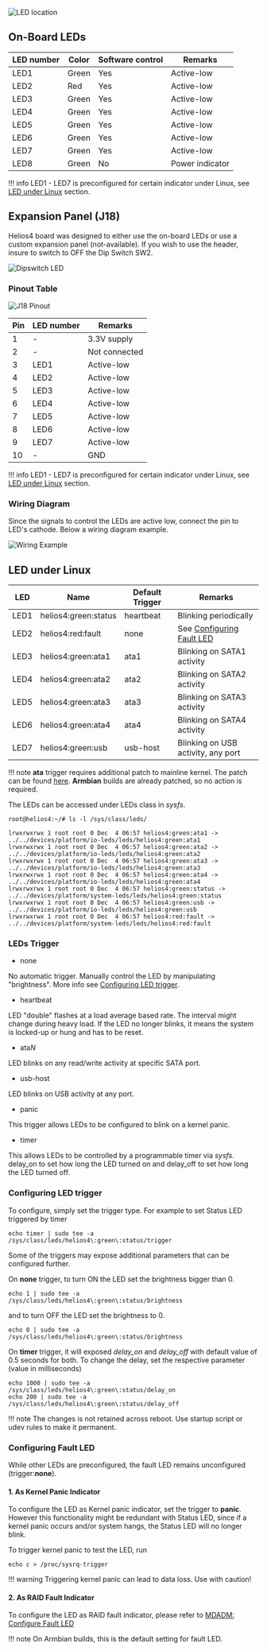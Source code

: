 ![LED location](/img/led/led_location.png)

## On-Board LEDs

| LED number | Color | Software control | Remarks |
|------------|-------|------------------|---------|
| LED1       | Green | Yes | Active-low |
| LED2       | Red   | Yes | Active-low |
| LED3       | Green | Yes | Active-low |
| LED4       | Green | Yes | Active-low |
| LED5       | Green | Yes | Active-low |
| LED6       | Green | Yes | Active-low |
| LED7       | Green | Yes | Active-low |
| LED8       | Green | No  | Power indicator |

!!! info
    LED1 - LED7 is preconfigured for certain indicator under Linux, see [LED under Linux](#led-under-linux) section.

## Expansion Panel (J18)

Helios4 board was designed to either use the on-board LEDs or use a custom expansion panel (not-available).
If you wish to use the header, insure to switch to OFF the Dip Switch SW2.

![Dipswitch LED](/img/led/dipswitch_led_off.png)

### Pinout Table

![J18 Pinout](/img/led/gpio_pinout_j18.png)

| Pin | LED number | Remarks |
|-----|------------|---------|
|  1  |  -   |  3.3V supply  |
|  2  |  -   |  Not connected |
|  3  | LED1 | Active-low |
|  4  | LED2 | Active-low |
|  5  | LED3 | Active-low |
|  6  | LED4 | Active-low |
|  7  | LED5 | Active-low |
|  8  | LED6 | Active-low |
|  9  | LED7 | Active-low |
| 10  |  -   | GND |

!!! info
    LED1 - LED7 is preconfigured for certain indicator under Linux, see [LED under Linux](#led-under-linux) section.

### Wiring Diagram

Since the signals to control the LEDs are active low, connect the pin to LED's cathode.
Below a wiring diagram example.

![Wiring Example](/img/led/led_expansion_wiring_diagram.png)


## LED under Linux

| LED  | Name                 | Default Trigger | Remarks |
|------|----------------------|-----------------|---------|
| LED1 | helios4:green:status | heartbeat | Blinking periodically |
| LED2 | helios4:red:fault    | none      | See [Configuring Fault LED](#configuring-fault-led) |
| LED3 | helios4:green:ata1   | ata1      | Blinking on SATA1 activity |
| LED4 | helios4:green:ata2   | ata2      | Blinking on SATA2 activity |
| LED5 | helios4:green:ata3   | ata3      | Blinking on SATA3 activity |
| LED6 | helios4:green:ata4   | ata4      | Blinking on SATA4 activity |
| LED7 | helios4:green:usb    | usb-host  | Blinking on USB activity, any port |

!!! note
    **ata** trigger requires additional patch to mainline kernel. The patch can be found [here](/files/led/libata_leds_trigger_mvebu.patch). **Armbian** builds are already patched, so no action is required.

The LEDs can be accessed under LEDs class in *sysfs*.

```
root@helios4:~/# ls -l /sys/class/leds/

lrwxrwxrwx 1 root root 0 Dec  4 06:57 helios4:green:ata1 -> ../../devices/platform/io-leds/leds/helios4:green:ata1
lrwxrwxrwx 1 root root 0 Dec  4 06:57 helios4:green:ata2 -> ../../devices/platform/io-leds/leds/helios4:green:ata2
lrwxrwxrwx 1 root root 0 Dec  4 06:57 helios4:green:ata3 -> ../../devices/platform/io-leds/leds/helios4:green:ata3
lrwxrwxrwx 1 root root 0 Dec  4 06:57 helios4:green:ata4 -> ../../devices/platform/io-leds/leds/helios4:green:ata4
lrwxrwxrwx 1 root root 0 Dec  4 06:57 helios4:green:status -> ../../devices/platform/system-leds/leds/helios4:green:status
lrwxrwxrwx 1 root root 0 Dec  4 06:57 helios4:green:usb -> ../../devices/platform/io-leds/leds/helios4:green:usb
lrwxrwxrwx 1 root root 0 Dec  4 06:57 helios4:red:fault -> ../../devices/platform/system-leds/leds/helios4:red:fault

```

### LEDs Trigger

- none

No automatic trigger. Manually control the LED by manipulating "brightness".
More info see [Configuring LED trigger](#configuring-led-trigger).

- heartbeat

LED "double" flashes at a load average based rate. The interval might change during heavy load.
If the LED no longer blinks, it means the system is locked-up or hung and has to be reset.

- ata*N*

LED blinks on any read/write activity at specific SATA port.

- usb-host

LED blinks on USB activity at any port.

- panic

This trigger allows LEDs to be configured to blink on a kernel panic.

- timer

This allows LEDs to be controlled by a programmable timer via *sysfs*. delay_on to set how long
the LED turned on and delay_off to set how long the LED turned off.


### Configuring LED trigger

To configure, simply set the trigger type. For example to set Status LED triggered by timer

```
echo timer | sudo tee -a  /sys/class/leds/helios4\:green\:status/trigger
```

Some of the triggers may expose additional parameters that can be configured further.

On **none** trigger, to turn ON the LED set the brightness bigger than 0.

```
echo 1 | sudo tee -a  /sys/class/leds/helios4\:green\:status/brightness
```

and to turn OFF the LED set the brightness to 0.

```
echo 0 | sudo tee -a  /sys/class/leds/helios4\:green\:status/brightness
```

On **timer** trigger, it will exposed *delay_on* and *delay_off* with default value of 0.5 seconds for both.
To change the delay, set the respective parameter (value in milliseconds)

```
echo 1000 | sudo tee -a  /sys/class/leds/helios4\:green\:status/delay_on
echo 200 | sudo tee -a  /sys/class/leds/helios4\:green\:status/delay_off
```

!!! note
    The changes is not retained across reboot. Use startup script or udev rules to make it permanent.

### Configuring Fault LED

While other LEDs are preconfigured, the fault LED remains unconfigured (trigger:**none**).

#### 1. As Kernel Panic Indicator

To configure the LED as Kernel panic indicator, set the trigger to **panic**. However this functionality might be redundant with Status LED, since if a kernel panic occurs and/or system hangs, the Status LED will no longer blink.

To trigger kernel panic to test the LED, run
```
echo c > /proc/sysrq-trigger
```

!!! warning
    Triggering kernel panic can lead to data loss. Use with caution!

#### 2. As RAID Fault Indicator

To configure the LED as RAID fault indicator, please refer to [MDADM: Configure Fault LED](/mdadm/#configure-fault-led)

!!! note
    On Armbian builds, this is the default setting for fault LED.
